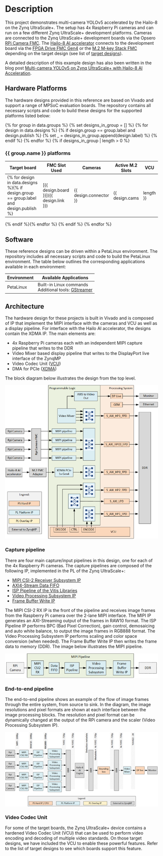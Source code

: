 # Description

This project demonstrates multi-camera YOLOv5 accelerated by the Hailo-8 on the Zynq UltraScale+.
The setup has 4x Raspberry Pi cameras and can run on a few different Zynq UltraScale+ development
platforms. Cameras are connected to the Zynq UltraScale+ development boards via the Opsero [RPi Camera FMC]. 
The [Hailo-8 AI accelerator] connects to the development board via the [FPGA Drive FMC Gen4]
or the [M.2 M-key Stack FMC] depending on the target design 
(see list of [target designs](#target-designs)).

A detailed description of this example design has also been written in the blog post 
[Multi-camera YOLOv5 on Zynq UltraScale+ with Hailo-8 AI Acceleration](https://www.fpgadeveloper.com/multi-camera-yolov5-on-zynq-ultrascale-with-hailo-8-ai-acceleration/).

## Hardware Platforms

The hardware designs provided in this reference are based on Vivado and support a range of MPSoC evaluation
boards. The repository contains all necessary scripts and code to build these designs for the supported platforms listed below:

{% for group in data.groups %}
    {% set designs_in_group = [] %}
    {% for design in data.designs %}
        {% if design.group == group.label and design.publish %}
            {% set _ = designs_in_group.append(design.label) %}
        {% endif %}
    {% endfor %}
    {% if designs_in_group | length > 0 %}
### {{ group.name }} platforms

| Target board        | FMC Slot Used | Cameras | Active M.2 Slots | VCU |
|---------------------|---------------|---------|-----|-----|
{% for design in data.designs %}{% if design.group == group.label and design.publish %}| [{{ design.board }}]({{ design.link }}) | {{ design.connector }} | {{ design.cams | length }} | {{ design.lanes | length }} | {% if design.vcu %} ✅ {% else %} ❌ {% endif %} |
{% endif %}{% endfor %}
{% endif %}
{% endfor %}

## Software

These reference designs can be driven within a PetaLinux environment. 
The repository includes all necessary scripts and code to build the PetaLinux environment. The table 
below outlines the corresponding applications available in each environment:

| Environment      | Available Applications  |
|------------------|-------------------------|
| PetaLinux        | Built-in Linux commands<br>Additional tools: [GStreamer] |

## Architecture

The hardware design for these projects is built in Vivado and is composed of IP that implement the
MIPI interface with the cameras and VCU as well as a display pipeline. For interface with the Hailo AI
accelerator, the designs contain the XDMA IP.
The main elements are:

* 4x Raspberry Pi cameras each with an independent MIPI capture pipeline that writes to the DDR
* Video Mixer based display pipeline that writes to the DisplayPort live interface of the ZynqMP
* Video Codec Unit ([VCU])
* DMA for PCIe ([XDMA])

The block diagram below illustrates the design from the top level.

![ZynqMP Hailo AI architecture](images/zynqmp-hailo-ai-arch.png)
    
### Capture pipeline

There are four main capture/input pipelines in this design, one for each of the 4x Raspberry Pi cameras. 
The capture pipelines are composed of the following IP, implemented in the PL of the Zynq UltraScale+:

* [MIPI CSI-2 Receiver Subsystem IP](https://docs.xilinx.com/r/en-US/pg232-mipi-csi2-rx)
* [AXI4-Stream Data FIFO](https://docs.amd.com/r/en-US/pg085-axi4stream-infrastructure/AXI4-Stream-Data-FIFO)
* [ISP Pipeline of the Vitis Libraries](https://github.com/Xilinx/Vitis_Libraries/tree/main/vision/L3/examples/isppipeline)
* [Video Processing Subsystem IP](https://docs.xilinx.com/r/en-US/pg231-v-proc-ss)
* [Frame Buffer Write IP](https://docs.xilinx.com/r/en-US/pg278-v-frmbuf)

The MIPI CSI-2 RX IP is the front of the pipeline and receives image frames from the Raspberry Pi camera 
over the 2-lane MIPI interface. The MIPI IP generates an AXI-Streaming output of the frames in RAW10 format. The 
ISP Pipeline IP performs BPC (Bad Pixel Correction), gain control, demosaicing and auto white balance, to output 
the image frames in RGB888 format. The Video Processing Subsystem IP performs scaling and color space conversion 
(when needed). The Frame Buffer Write IP then writes the frame data to memory (DDR). The image below illustrates 
the MIPI pipeline. 

![Video pipe sub-block diagram](images/zynqmp-hailo-ai-mipi.png)

### End-to-end pipeline

The end-to-end pipeline shows an example of the flow of image frames through the entire system, from source to sink.
In the diagram, the image resolutions and pixel formats are shown at each interface between the image processing
blocks. The resolution and pixel format can be dynamically changed at the output of the RPi camera and the scaler 
(Video Processing Subsystem IP).

![End-to-end pipeline](images/zynqmp-hailo-ai-end-to-end.png)

### Video Codec Unit

For some of the target boards, the Zynq UltraScale+ device contains a hardened Video Codec Unit (VCU) that can be used to
perform video encoding and decoding of multiple video standards. On those target designs, we have included the VCU to 
enable these powerful features. Refer to the list of target designs to see which boards support this feature.


[AMD Xilinx MIPI CSI Controller Subsystem IP]: https://docs.xilinx.com/r/en-US/pg202-mipi-dphy
[RPi Camera FMC]: https://camerafmc.com/docs/rpi-camera-fmc/overview/
[FPGA Drive FMC Gen4]: https://www.fpgadrive.com/docs/fpga-drive-fmc-gen4/overview/
[M.2 M-key Stack FMC]: https://www.fpgadrive.com/docs/m2-mkey-stack-fmc/overview/
[Hailo-8 AI accelerator]: https://hailo.ai/products/ai-accelerators/hailo-8-m2-ai-acceleration-module/
[XDMA]: https://www.xilinx.com/products/intellectual-property/pcie-dma.html
[GStreamer]: https://gstreamer.freedesktop.org/
[VCU]: https://xilinx-wiki.atlassian.net/wiki/spaces/A/pages/18842546/Xilinx+Zynq+UltraScale+MPSoC+Video+Codec+Unit
[G-Streamer plugins]: https://xilinx.github.io/VVAS/2.0/build/html/docs/common/common_plugins.html

